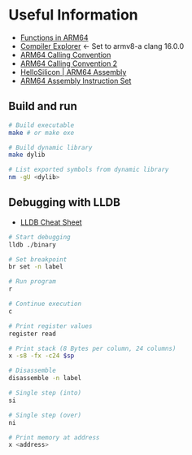 # Useful Information

- [Functions in ARM64](https://diveintosystems.org/book/C9-ARM64/functions.html)
- [Compiler Explorer](https://godbolt.org/) <- Set to armv8-a clang 16.0.0
- [ARM64 Calling Convention](https://duetorun.com/blog/20230615/a64-pcs-demo/#stack_layout)
- [ARM64 Calling Convention 2](https://dede.dev/posts/ARM64-Calling-Convention-Cheat-Sheet/)
- [HelloSilicon | ARM64 Assembly](https://github.com/below/HelloSilicon)
- [ARM64 Assembly Instruction Set](https://developer.arm.com/documentation/dui0489/i/arm-and-thumb-instructions?lang=en)

## Build and run

```bash
# Build executable
make # or make exe

# Build dynamic library
make dylib

# List exported symbols from dynamic library
nm -gU <dylib>
```

## Debugging with LLDB

- [LLDB Cheat Sheet](https://firexfly.com/lldb-cheatsheet/)

```bash
# Start debugging
lldb ./binary

# Set breakpoint
br set -n label

# Run program
r

# Continue execution
c

# Print register values
register read

# Print stack (8 Bytes per column, 24 columns)
x -s8 -fx -c24 $sp

# Disassemble
disassemble -n label

# Single step (into)
si

# Single step (over)
ni

# Print memory at address
x <address>
```
